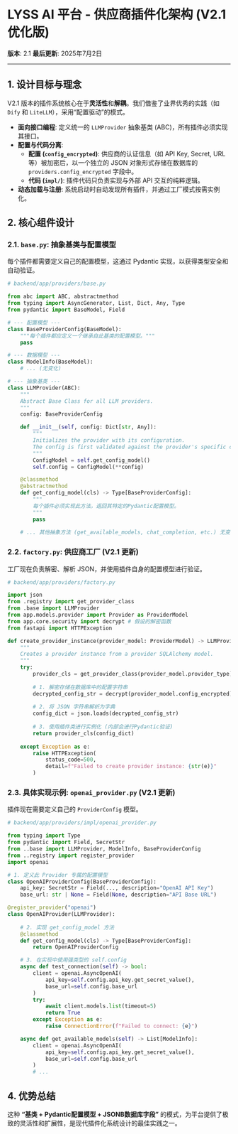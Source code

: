 # LYSS AI 平台 - 供应商插件化架构 (V2.1 优化版)

**版本**: 2.1
**最后更新**: 2025年7月2日

---

## 1. 设计目标与理念

V2.1 版本的插件系统核心在于**灵活性**和**解耦**。我们借鉴了业界优秀的实践（如 `Dify` 和 `LiteLLM`），采用“配置驱动”的模式。

*   **面向接口编程**: 定义统一的 `LLMProvider` 抽象基类 (ABC)，所有插件必须实现其接口。
*   **配置与代码分离**:
    *   **配置 (`config_encrypted`)**: 供应商的认证信息（如 API Key, Secret, URL 等）被加密后，以一个独立的 JSON 对象形式存储在数据库的 `providers.config_encrypted` 字段中。
    *   **代码 (`impl/`)**: 插件代码只负责实现与外部 API 交互的纯粹逻辑。
*   **动态加载与注册**: 系统启动时自动发现所有插件，并通过工厂模式按需实例化。

## 2. 核心组件设计

### 2.1. `base.py`: 抽象基类与配置模型

每个插件都需要定义自己的配置模型，这通过 Pydantic 实现，以获得类型安全和自动验证。

```python
# backend/app/providers/base.py

from abc import ABC, abstractmethod
from typing import AsyncGenerator, List, Dict, Any, Type
from pydantic import BaseModel, Field

# --- 配置模型 ---
class BaseProviderConfig(BaseModel):
    """每个插件都应定义一个继承自此基类的配置模型。"""
    pass

# --- 数据模型 ---
class ModelInfo(BaseModel):
    # ... (无变化)

# --- 抽象基类 ---
class LLMProvider(ABC):
    """
    Abstract Base Class for all LLM providers.
    """
    config: BaseProviderConfig

    def __init__(self, config: Dict[str, Any]):
        """
        Initializes the provider with its configuration.
        The config is first validated against the provider's specific config model.
        """
        ConfigModel = self.get_config_model()
        self.config = ConfigModel(**config)

    @classmethod
    @abstractmethod
    def get_config_model(cls) -> Type[BaseProviderConfig]:
        """
        每个插件必须实现此方法，返回其特定的Pydantic配置模型。
        """
        pass
    
    # ... 其他抽象方法 (get_available_models, chat_completion, etc.) 无变化
```

### 2.2. `factory.py`: 供应商工厂 (V2.1 更新)

工厂现在负责解密、解析 JSON，并使用插件自身的配置模型进行验证。

```python
# backend/app/providers/factory.py

import json
from .registry import get_provider_class
from .base import LLMProvider
from app.models.provider import Provider as ProviderModel
from app.core.security import decrypt # 假设的解密函数
from fastapi import HTTPException

def create_provider_instance(provider_model: ProviderModel) -> LLMProvider:
    """
    Creates a provider instance from a provider SQLAlchemy model.
    """
    try:
        provider_cls = get_provider_class(provider_model.provider_type)
        
        # 1. 解密存储在数据库中的配置字符串
        decrypted_config_str = decrypt(provider_model.config_encrypted)
        
        # 2. 将 JSON 字符串解析为字典
        config_dict = json.loads(decrypted_config_str)
        
        # 3. 使用插件类进行实例化 (内部会进行Pydantic验证)
        return provider_cls(config_dict)
        
    except Exception as e:
        raise HTTPException(
            status_code=500,
            detail=f"Failed to create provider instance: {str(e)}"
        )
```

### 2.3. 具体实现示例: `openai_provider.py` (V2.1 更新)

插件现在需要定义自己的 `ProviderConfig` 模型。

```python
# backend/app/providers/impl/openai_provider.py

from typing import Type
from pydantic import Field, SecretStr
from ..base import LLMProvider, ModelInfo, BaseProviderConfig
from ..registry import register_provider
import openai

# 1. 定义此 Provider 专属的配置模型
class OpenAIProviderConfig(BaseProviderConfig):
    api_key: SecretStr = Field(..., description="OpenAI API Key")
    base_url: str | None = Field(None, description="API Base URL")

@register_provider("openai")
class OpenAIProvider(LLMProvider):
    
    # 2. 实现 get_config_model 方法
    @classmethod
    def get_config_model(cls) -> Type[BaseProviderConfig]:
        return OpenAIProviderConfig

    # 3. 在实现中使用强类型的 self.config
    async def test_connection(self) -> bool:
        client = openai.AsyncOpenAI(
            api_key=self.config.api_key.get_secret_value(),
            base_url=self.config.base_url
        )
        try:
            await client.models.list(timeout=5)
            return True
        except Exception as e:
            raise ConnectionError(f"Failed to connect: {e}")

    async def get_available_models(self) -> List[ModelInfo]:
        client = openai.AsyncOpenAI(
            api_key=self.config.api_key.get_secret_value(),
            base_url=self.config.base_url
        )
        # ...
```

## 4. 优势总结

这种 **“基类 + Pydantic配置模型 + JSONB数据库字段”** 的模式，为平台提供了极致的灵活性和扩展性，是现代插件化系统设计的最佳实践之一。

